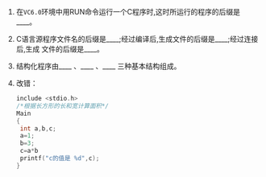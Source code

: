 1. 在`VC6.0`环境中用RUN命令运行一个C程序时,这时所运行的程序的后缀是____。

2. C语言源程序文件名的后缀是____;经过编译后,生成文件的后缀是____;经过连接后,生成 文件的后缀是____。

3. 结构化程序由____ 、____ 、____ 三种基本结构组成。

4. 改错：

   ```c
   include <stdio.h>
   /*根据长方形的长和宽计算面积*/
   Main
   {
   	int a,b,c;
   	a=1;
   	b=3;
   	c=a*b
   	printf("c的值是 %d",c);
   }
   ```

   

